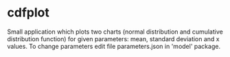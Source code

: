 # cdfplot
Small application which plots two charts (normal distribution and cumulative distribution function) for given parameters: mean, standard deviation and x values.
To change parameters edit file parameters.json in 'model' package.
